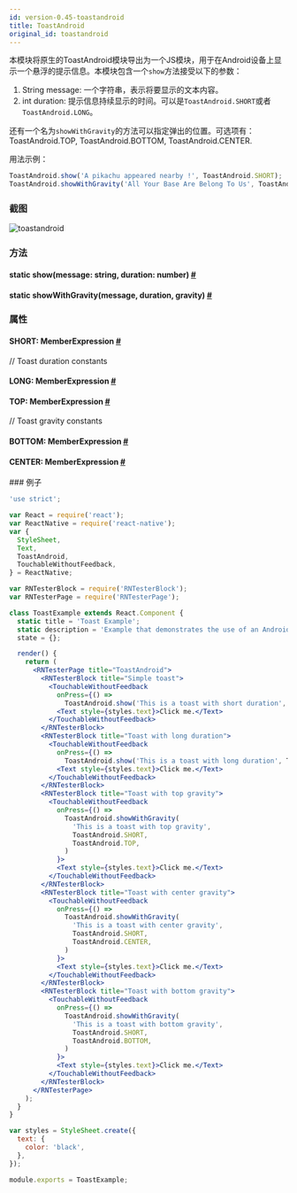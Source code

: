 ```yaml
---
id: version-0.45-toastandroid
title: ToastAndroid
original_id: toastandroid
---
```


本模块将原生的ToastAndroid模块导出为一个JS模块，用于在Android设备上显示一个悬浮的提示信息。本模块包含一个`show`方法接受以下的参数：

1. String message: 一个字符串，表示将要显示的文本内容。
2. int duration: 提示信息持续显示的时间。可以是`ToastAndroid.SHORT`或者`ToastAndroid.LONG`。

还有一个名为`showWithGravity`的方法可以指定弹出的位置。可选项有：ToastAndroid.TOP, ToastAndroid.BOTTOM, ToastAndroid.CENTER.

用法示例：  
```jsx
ToastAndroid.show('A pikachu appeared nearby !', ToastAndroid.SHORT);
ToastAndroid.showWithGravity('All Your Base Are Belong To Us', ToastAndroid.SHORT, ToastAndroid.CENTER);
```

### 截图
![toastandroid](/img/api/toastandroid.png)

### 方法


<div class="props">
	<div class="prop"><h4 class="propTitle"><a class="anchor" name="show"></a><span class="propType">static </span>show<span class="propType">(message: string, duration: number)</span> <a class="hash-link" href="#show">#</a></h4></div>
	<div class="prop"><h4 class="methodTitle"><a class="anchor" name="showwithgravity"></a><span class="methodType">static </span>showWithGravity<span class="methodType">(message, duration, gravity)</span> <a class="hash-link" href="#showwithgravity">#</a></h4></div>
</div>

### 属性

<div class="props"><div class="prop"><h4 class="propTitle"><a class="anchor" name="short"></a>SHORT<span class="propType">: MemberExpression</span> <a class="hash-link" href="#short">#</a></h4><div><p>// Toast duration constants</p></div></div><div class="prop"><h4 class="propTitle"><a class="anchor" name="long"></a>LONG<span class="propType">: MemberExpression</span> <a class="hash-link" href="#long">#</a></h4></div><div class="prop"><h4 class="propTitle"><a class="anchor" name="top"></a>TOP<span class="propType">: MemberExpression</span> <a class="hash-link" href="#top">#</a></h4><div><p>// Toast gravity constants</p></div></div><div class="prop"><h4 class="propTitle"><a class="anchor" name="bottom"></a>BOTTOM<span class="propType">: MemberExpression</span> <a class="hash-link" href="#bottom">#</a></h4></div><div class="prop"><h4 class="propTitle"><a class="anchor" name="center"></a>CENTER<span class="propType">: MemberExpression</span> <a class="hash-link" href="#center">#</a></h4></div></div>
### 例子

```jsx
'use strict';

var React = require('react');
var ReactNative = require('react-native');
var {
  StyleSheet,
  Text,
  ToastAndroid,
  TouchableWithoutFeedback,
} = ReactNative;

var RNTesterBlock = require('RNTesterBlock');
var RNTesterPage = require('RNTesterPage');

class ToastExample extends React.Component {
  static title = 'Toast Example';
  static description = 'Example that demonstrates the use of an Android Toast to provide feedback.';
  state = {};

  render() {
    return (
      <RNTesterPage title="ToastAndroid">
        <RNTesterBlock title="Simple toast">
          <TouchableWithoutFeedback
            onPress={() =>
              ToastAndroid.show('This is a toast with short duration', ToastAndroid.SHORT)}>
            <Text style={styles.text}>Click me.</Text>
          </TouchableWithoutFeedback>
        </RNTesterBlock>
        <RNTesterBlock title="Toast with long duration">
          <TouchableWithoutFeedback
            onPress={() =>
              ToastAndroid.show('This is a toast with long duration', ToastAndroid.LONG)}>
            <Text style={styles.text}>Click me.</Text>
          </TouchableWithoutFeedback>
        </RNTesterBlock>
        <RNTesterBlock title="Toast with top gravity">
          <TouchableWithoutFeedback
            onPress={() =>
              ToastAndroid.showWithGravity(
                'This is a toast with top gravity',
                ToastAndroid.SHORT,
                ToastAndroid.TOP,
              )
            }>
            <Text style={styles.text}>Click me.</Text>
          </TouchableWithoutFeedback>
        </RNTesterBlock>
        <RNTesterBlock title="Toast with center gravity">
          <TouchableWithoutFeedback
            onPress={() =>
              ToastAndroid.showWithGravity(
                'This is a toast with center gravity',
                ToastAndroid.SHORT,
                ToastAndroid.CENTER,
              )
            }>
            <Text style={styles.text}>Click me.</Text>
          </TouchableWithoutFeedback>
        </RNTesterBlock>
        <RNTesterBlock title="Toast with bottom gravity">
          <TouchableWithoutFeedback
            onPress={() =>
              ToastAndroid.showWithGravity(
                'This is a toast with bottom gravity',
                ToastAndroid.SHORT,
                ToastAndroid.BOTTOM,
              )
            }>
            <Text style={styles.text}>Click me.</Text>
          </TouchableWithoutFeedback>
        </RNTesterBlock>
      </RNTesterPage>
    );
  }
}

var styles = StyleSheet.create({
  text: {
    color: 'black',
  },
});

module.exports = ToastExample;
```